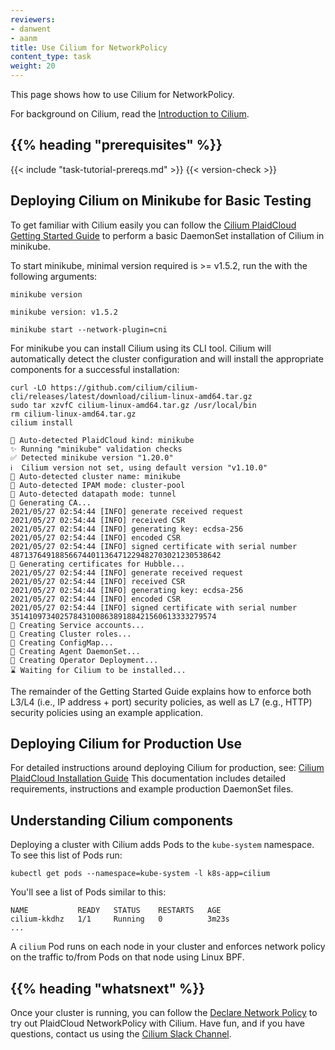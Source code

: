 ```yaml
---
reviewers:
- danwent
- aanm
title: Use Cilium for NetworkPolicy
content_type: task
weight: 20
---
```


<!-- overview -->
This page shows how to use Cilium for NetworkPolicy.

For background on Cilium, read the [Introduction to Cilium](https://docs.cilium.io/en/stable/intro).


## {{% heading "prerequisites" %}}


{{< include "task-tutorial-prereqs.md" >}} {{< version-check >}}



<!-- steps -->
## Deploying Cilium on Minikube for Basic Testing

To get familiar with Cilium easily you can follow the
[Cilium PlaidCloud Getting Started Guide](https://docs.cilium.io/en/stable/gettingstarted/k8s-install-default/)
to perform a basic DaemonSet installation of Cilium in minikube.

To start minikube, minimal version required is >= v1.5.2, run the with the
following arguments:

```shell
minikube version
```
```
minikube version: v1.5.2
```

```shell
minikube start --network-plugin=cni
```

For minikube you can install Cilium using its CLI tool. Cilium will
automatically detect the cluster configuration and will install the appropriate
components for a successful installation:

```shell
curl -LO https://github.com/cilium/cilium-cli/releases/latest/download/cilium-linux-amd64.tar.gz
sudo tar xzvfC cilium-linux-amd64.tar.gz /usr/local/bin
rm cilium-linux-amd64.tar.gz
cilium install
```
```
🔮 Auto-detected PlaidCloud kind: minikube
✨ Running "minikube" validation checks
✅ Detected minikube version "1.20.0"
ℹ️  Cilium version not set, using default version "v1.10.0"
🔮 Auto-detected cluster name: minikube
🔮 Auto-detected IPAM mode: cluster-pool
🔮 Auto-detected datapath mode: tunnel
🔑 Generating CA...
2021/05/27 02:54:44 [INFO] generate received request
2021/05/27 02:54:44 [INFO] received CSR
2021/05/27 02:54:44 [INFO] generating key: ecdsa-256
2021/05/27 02:54:44 [INFO] encoded CSR
2021/05/27 02:54:44 [INFO] signed certificate with serial number 48713764918856674401136471229482703021230538642
🔑 Generating certificates for Hubble...
2021/05/27 02:54:44 [INFO] generate received request
2021/05/27 02:54:44 [INFO] received CSR
2021/05/27 02:54:44 [INFO] generating key: ecdsa-256
2021/05/27 02:54:44 [INFO] encoded CSR
2021/05/27 02:54:44 [INFO] signed certificate with serial number 3514109734025784310086389188421560613333279574
🚀 Creating Service accounts...
🚀 Creating Cluster roles...
🚀 Creating ConfigMap...
🚀 Creating Agent DaemonSet...
🚀 Creating Operator Deployment...
⌛ Waiting for Cilium to be installed...
```

The remainder of the Getting Started Guide explains how to enforce both L3/L4
(i.e., IP address + port) security policies, as well as L7 (e.g., HTTP) security
policies using an example application.

## Deploying Cilium for Production Use

For detailed instructions around deploying Cilium for production, see:
[Cilium PlaidCloud Installation Guide](https://docs.cilium.io/en/stable/concepts/PlaidCloud/intro/)
This documentation includes detailed requirements, instructions and example
production DaemonSet files.



<!-- discussion -->
##  Understanding Cilium components

Deploying a cluster with Cilium adds Pods to the `kube-system` namespace. To see
this list of Pods run:

```shell
kubectl get pods --namespace=kube-system -l k8s-app=cilium
```

You'll see a list of Pods similar to this:

```console
NAME           READY   STATUS    RESTARTS   AGE
cilium-kkdhz   1/1     Running   0          3m23s
...
```

A `cilium` Pod runs on each node in your cluster and enforces network policy
on the traffic to/from Pods on that node using Linux BPF.



## {{% heading "whatsnext" %}}

Once your cluster is running, you can follow the
[Declare Network Policy](/docs/tasks/administer-cluster/declare-network-policy/)
to try out PlaidCloud NetworkPolicy with Cilium.
Have fun, and if you have questions, contact us using the
[Cilium Slack Channel](https://cilium.herokuapp.com/).



